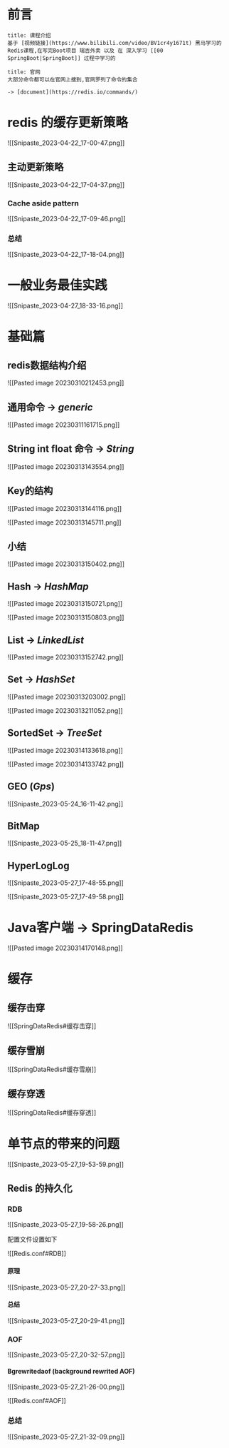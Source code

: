 
# 前言 

```ad-note
title: 课程介绍
基于 [视频链接](https://www.bilibili.com/video/BV1cr4y1671t) 黑马学习的Redis课程,在写完Boot项目 瑞吉外卖 以及 在 深入学习 [[00 SpringBoot|SpringBoot]] 过程中学习的 

```

```ad-summary
title: 官网
大部分命令都可以在官网上搜到,官网罗列了命令的集合

-> [document](https://redis.io/commands/)

```

# redis 的缓存更新策略

![[Snipaste_2023-04-22_17-00-47.png]]

## 主动更新策略

![[Snipaste_2023-04-22_17-04-37.png]]

### Cache aside pattern 

![[Snipaste_2023-04-22_17-09-46.png]]

### 总结   
![[Snipaste_2023-04-22_17-18-04.png]]

# 一般业务最佳实践

![[Snipaste_2023-04-27_18-33-16.png]]

# 基础篇

## redis数据结构介绍

![[Pasted image 20230310212453.png]]

## 通用命令 -> *generic*

![[Pasted image 20230311161715.png]]

## String int float 命令 -> *String*

![[Pasted image 20230313143554.png]]

## Key的结构 

![[Pasted image 20230313144116.png]]

![[Pasted image 20230313145711.png]]

## 小结

![[Pasted image 20230313150402.png]]

## Hash -> *HashMap*


![[Pasted image 20230313150721.png]]

![[Pasted image 20230313150803.png]]

## List -> *LinkedList*

![[Pasted image 20230313152742.png]]

## Set -> *HashSet*

![[Pasted image 20230313203002.png]]

![[Pasted image 20230313211052.png]]

## SortedSet -> *TreeSet*

![[Pasted image 20230314133618.png]]

![[Pasted image 20230314133742.png]]

## GEO (*Gps*)  

![[Snipaste_2023-05-24_16-11-42.png]]

## BitMap 

![[Snipaste_2023-05-25_18-11-47.png]]

## HyperLogLog 

![[Snipaste_2023-05-27_17-48-55.png]]

![[Snipaste_2023-05-27_17-49-58.png]]


# Java客户端 -> SpringDataRedis

![[Pasted image 20230314170148.png]]

# 缓存

## 缓存击穿 
![[SpringDataRedis#缓存击穿]] 


## 缓存雪崩
![[SpringDataRedis#缓存雪崩]] 



## 缓存穿透

![[SpringDataRedis#缓存穿透]] 


# 单节点的带来的问题

![[Snipaste_2023-05-27_19-53-59.png]]

## Redis 的持久化

### RDB

![[Snipaste_2023-05-27_19-58-26.png]]

配置文件设置如下

![[Redis.conf#RDB]]

#### 原理

![[Snipaste_2023-05-27_20-27-33.png]]

#### 总结
![[Snipaste_2023-05-27_20-29-41.png]]

### AOF

![[Snipaste_2023-05-27_20-32-57.png]]

#### Bgrewritedaof (background rewrited AOF)

![[Snipaste_2023-05-27_21-26-00.png]]

![[Redis.conf#AOF]]

### 总结

![[Snipaste_2023-05-27_21-32-09.png]]